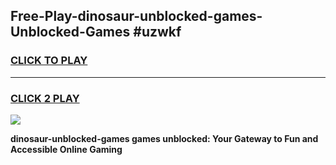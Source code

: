 
## Free-Play-dinosaur-unblocked-games-Unblocked-Games #uzwkf
<h3>
<a href="https://news.freeplayer.one?title=dinosaur-unblocked-games&ref=8M">CLICK TO PLAY</a></h3>
<hr>

<h3>
<a href="https://news.freeplayer.one?title=dinosaur-unblocked-games&ref=8M">CLICK 2 PLAY</a>
  
</h3>

<a href="https://news.freeplayer.one?title=dinosaur-unblocked-games&ref=8M"><img src="https://clearcache.store/games.png"></a>


**dinosaur-unblocked-games games unblocked: Your Gateway to Fun and Accessible Online Gaming**
